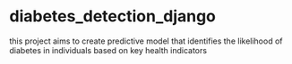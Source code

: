 # diabetes_detection_django
this project aims to create predictive model that identifies the likelihood of diabetes in individuals based on key health indicators
